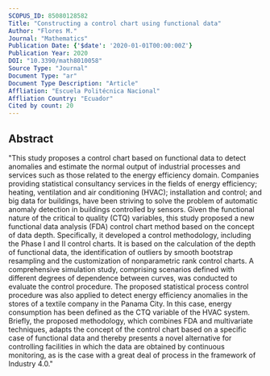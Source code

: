 ```yaml
---
SCOPUS_ID: 85080128582
Title: "Constructing a control chart using functional data"
Author: "Flores M."
Journal: "Mathematics"
Publication Date: {'$date': '2020-01-01T00:00:00Z'}
Publication Year: 2020
DOI: "10.3390/math8010058"
Source Type: "Journal"
Document Type: "ar"
Document Type Description: "Article"
Affliation: "Escuela Politécnica Nacional"
Affliation Country: "Ecuador"
Cited by count: 20
---
```


## Abstract
"This study proposes a control chart based on functional data to detect anomalies and estimate the normal output of industrial processes and services such as those related to the energy efficiency domain. Companies providing statistical consultancy services in the fields of energy efficiency; heating, ventilation and air conditioning (HVAC); installation and control; and big data for buildings, have been striving to solve the problem of automatic anomaly detection in buildings controlled by sensors. Given the functional nature of the critical to quality (CTQ) variables, this study proposed a new functional data analysis (FDA) control chart method based on the concept of data depth. Specifically, it developed a control methodology, including the Phase I and II control charts. It is based on the calculation of the depth of functional data, the identification of outliers by smooth bootstrap resampling and the customization of nonparametric rank control charts. A comprehensive simulation study, comprising scenarios defined with different degrees of dependence between curves, was conducted to evaluate the control procedure. The proposed statistical process control procedure was also applied to detect energy efficiency anomalies in the stores of a textile company in the Panama City. In this case, energy consumption has been defined as the CTQ variable of the HVAC system. Briefly, the proposed methodology, which combines FDA and multivariate techniques, adapts the concept of the control chart based on a specific case of functional data and thereby presents a novel alternative for controlling facilities in which the data are obtained by continuous monitoring, as is the case with a great deal of process in the framework of Industry 4.0."
